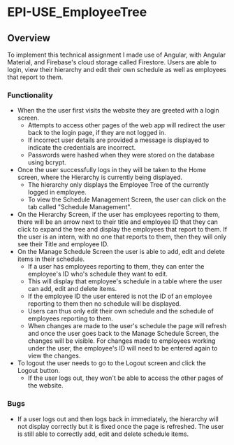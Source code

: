 # EPI-USE_EmployeeTree
## Overview
To implement this technical assignment I made use of Angular, with Angular Material, and Firebase's cloud storage called Firestore. Users are able to login, view their hierarchy and edit their own schedule as well as employees that report to them. 

### Functionality

* When the the user first visits the website they are greeted with a login screen.
  - Attempts to access other pages of the web app will redirect the user back to the login page, if they are not logged in.
  - If incorrect user details are provided a message is displayed to indicate the credentials are incorrect.
  - Passwords were hashed when they were stored on the database using bcrypt.
* Once the user successfully logs in they will be taken to the Home screen, where the Hierarchy is currently being displayed.
  - The hierarchy only displays the Employee Tree of the currently logged in employee.
  - To view the Schedule Management Screen, the user can click on the tab called "Schedule Management".
* On the Hierarchy Screen, if the user has employees reporting to them, there will be an arrow next to their title and employee ID that they can click to expand the tree and display the employees that report to them. If the user is an intern, with no one that reports to them, then they will only see their Title and employee ID.
* On the Manage Schedule Screen the user is able to add, edit and delete items in their schedule.
  - If a user has employees reporting to them, they can enter the employee's ID who's schedule they want to edit.
  - This will display that employee's schedule in a table where the user can add, edit and delete items.
  - If the employee ID the user entered is not the ID of an employee reporting to them then no schedule will be displayed.
  - Users can thus only edit their own schedule and the schedule of employees reporting to them.
  - When changes are made to the user's schedule the page will refresh and once the user goes back to the Manage Schedule Screen, the changes will be visible. For changes made to employees working under the user, the employee's ID will need to be entered again to view the changes. 
* To logout the user needs to go to the Logout screen and click the Logout button.
  - If the user logs out, they won't be able to access the other pages of the website.

### Bugs

* If a user logs out and then logs back in immediately, the hierarchy will not display correctly but it is fixed once the page is refreshed. The user is still able to correctly add, edit and delete schedule items.
